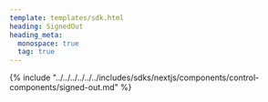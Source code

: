 ```yaml
---
template: templates/sdk.html
heading: SignedOut
heading_meta:
  monospace: true
  tag: true
---
```

{% include "../../../../../../includes/sdks/nextjs/components/control-components/signed-out.md" %}

